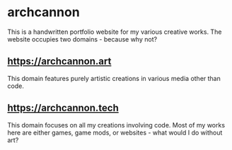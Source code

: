 # archcannon
This is a handwritten portfolio website for my various creative works. The website occupies two domains - because why not?

## https://archcannon.art
This domain features purely artistic creations in various media other than code.

## https://archcannon.tech
This domain focuses on all my creations involving code. Most of my works here are either games, game mods, or websites - what would I do without art?
